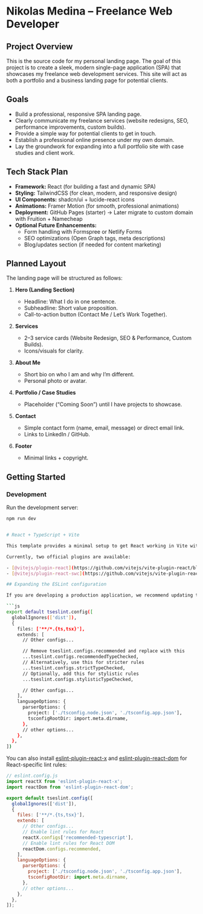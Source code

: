 # Nikolas Medina – Freelance Web Developer

## Project Overview

This is the source code for my personal landing page. The goal of this project is to create a sleek, modern single-page application (SPA) that showcases my freelance web development services. This site will act as both a portfolio and a business landing page for potential clients.

## Goals

- Build a professional, responsive SPA landing page.
- Clearly communicate my freelance services (website redesigns, SEO, performance improvements, custom builds).
- Provide a simple way for potential clients to get in touch.
- Establish a professional online presence under my own domain.
- Lay the groundwork for expanding into a full portfolio site with case studies and client work.

## Tech Stack Plan

- **Framework:** React (for building a fast and dynamic SPA)
- **Styling:** TailwindCSS (for clean, modern, and responsive design)
- **UI Components:** shadcn/ui + lucide-react icons
- **Animations:** Framer Motion (for smooth, professional animations)
- **Deployment:** GitHub Pages (starter) → Later migrate to custom domain with Fruition + Namecheap
- **Optional Future Enhancements:**
  - Form handling with Formspree or Netlify Forms
  - SEO optimizations (Open Graph tags, meta descriptions)
  - Blog/updates section (if needed for content marketing)

## Planned Layout

The landing page will be structured as follows:

1. **Hero (Landing Section)**
   - Headline: What I do in one sentence.
   - Subheadline: Short value proposition.
   - Call-to-action button (Contact Me / Let’s Work Together).

2. **Services**
   - 2–3 service cards (Website Redesign, SEO & Performance, Custom Builds).
   - Icons/visuals for clarity.

3. **About Me**
   - Short bio on who I am and why I’m different.
   - Personal photo or avatar.

4. **Portfolio / Case Studies**
   - Placeholder (“Coming Soon”) until I have projects to showcase.

5. **Contact**
   - Simple contact form (name, email, message) or direct email link.
   - Links to LinkedIn / GitHub.

6. **Footer**
   - Minimal links + copyright.

## Getting Started

### Development

Run the development server:

````bash
npm run dev


# React + TypeScript + Vite

This template provides a minimal setup to get React working in Vite with HMR and some ESLint rules.

Currently, two official plugins are available:

- [@vitejs/plugin-react](https://github.com/vitejs/vite-plugin-react/blob/main/packages/plugin-react) uses [Babel](https://babeljs.io/) for Fast Refresh
- [@vitejs/plugin-react-swc](https://github.com/vitejs/vite-plugin-react/blob/main/packages/plugin-react-swc) uses [SWC](https://swc.rs/) for Fast Refresh

## Expanding the ESLint configuration

If you are developing a production application, we recommend updating the configuration to enable type-aware lint rules:

```js
export default tseslint.config([
  globalIgnores(['dist']),
  {
    files: ['**/*.{ts,tsx}'],
    extends: [
      // Other configs...

      // Remove tseslint.configs.recommended and replace with this
      ...tseslint.configs.recommendedTypeChecked,
      // Alternatively, use this for stricter rules
      ...tseslint.configs.strictTypeChecked,
      // Optionally, add this for stylistic rules
      ...tseslint.configs.stylisticTypeChecked,

      // Other configs...
    ],
    languageOptions: {
      parserOptions: {
        project: ['./tsconfig.node.json', './tsconfig.app.json'],
        tsconfigRootDir: import.meta.dirname,
      },
      // other options...
    },
  },
])
````

You can also install [eslint-plugin-react-x](https://github.com/Rel1cx/eslint-react/tree/main/packages/plugins/eslint-plugin-react-x) and [eslint-plugin-react-dom](https://github.com/Rel1cx/eslint-react/tree/main/packages/plugins/eslint-plugin-react-dom) for React-specific lint rules:

```js
// eslint.config.js
import reactX from 'eslint-plugin-react-x';
import reactDom from 'eslint-plugin-react-dom';

export default tseslint.config([
  globalIgnores(['dist']),
  {
    files: ['**/*.{ts,tsx}'],
    extends: [
      // Other configs...
      // Enable lint rules for React
      reactX.configs['recommended-typescript'],
      // Enable lint rules for React DOM
      reactDom.configs.recommended,
    ],
    languageOptions: {
      parserOptions: {
        project: ['./tsconfig.node.json', './tsconfig.app.json'],
        tsconfigRootDir: import.meta.dirname,
      },
      // other options...
    },
  },
]);
```
